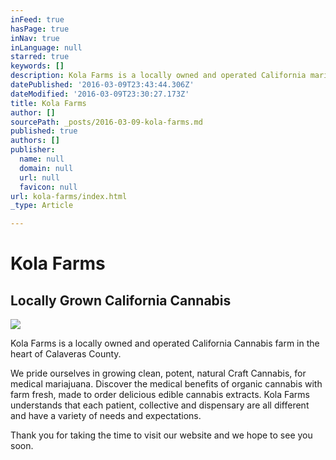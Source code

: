 ```yaml
---
inFeed: true
hasPage: true
inNav: true
inLanguage: null
starred: true
keywords: []
description: Kola Farms is a locally owned and operated California marijuana farm in the heart of Calaveras County.
datePublished: '2016-03-09T23:43:44.306Z'
dateModified: '2016-03-09T23:30:27.173Z'
title: Kola Farms
author: []
sourcePath: _posts/2016-03-09-kola-farms.md
published: true
authors: []
publisher:
  name: null
  domain: null
  url: null
  favicon: null
url: kola-farms/index.html
_type: Article

---
```

# Kola Farms

## Locally Grown California Cannabis
![](https://the-grid-user-content.s3-us-west-2.amazonaws.com/0c576029-358e-49b4-9a0b-70c9862b46aa.png)

Kola Farms is a locally owned and operated California Cannabis farm in the heart of Calaveras County.

We pride ourselves in growing clean, potent, natural Craft Cannabis, for medical mariajuana. Discover the medical benefits of organic cannabis with farm fresh, made to order delicious edible cannabis extracts. Kola Farms understands that each patient, collective and dispensary are all different and have a variety of needs and expectations. 

Thank you for taking the time to visit our website and we hope to see you soon.